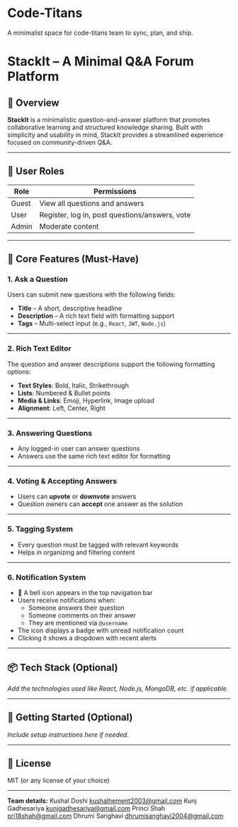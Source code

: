 # Code-Titans
A minimalist space for code-titans team to sync, plan, and ship.
# StackIt – A Minimal Q&A Forum Platform

## 🧩 Overview

**StackIt** is a minimalistic question-and-answer platform that promotes collaborative learning and structured knowledge sharing. Built with simplicity and usability in mind, StackIt provides a streamlined experience focused on community-driven Q&A.

---

## 👥 User Roles

| Role   | Permissions                                             |
|--------|---------------------------------------------------------|
| Guest  | View all questions and answers                          |
| User   | Register, log in, post questions/answers, vote          |
| Admin  | Moderate content                                        |

---

## 🔑 Core Features (Must-Have)

### 1. **Ask a Question**
Users can submit new questions with the following fields:
- **Title** – A short, descriptive headline
- **Description** – A rich text field with formatting support
- **Tags** – Multi-select input (e.g., `React`, `JWT`, `Node.js`)

---

### 2. **Rich Text Editor**
The question and answer descriptions support the following formatting options:
- **Text Styles**: Bold, Italic, Strikethrough  
- **Lists**: Numbered & Bullet points  
- **Media & Links**: Emoji, Hyperlink, Image upload  
- **Alignment**: Left, Center, Right

---

### 3. **Answering Questions**
- Any logged-in user can answer questions
- Answers use the same rich text editor for formatting

---

### 4. **Voting & Accepting Answers**
- Users can **upvote** or **downvote** answers
- Question owners can **accept** one answer as the solution

---

### 5. **Tagging System**
- Every question must be tagged with relevant keywords
- Helps in organizing and filtering content

---

### 6. **Notification System**
- 🔔 A bell icon appears in the top navigation bar  
- Users receive notifications when:
  - Someone answers their question
  - Someone comments on their answer
  - They are mentioned via `@username`
- The icon displays a badge with unread notification count
- Clicking it shows a dropdown with recent alerts

---

## 📦 Tech Stack (Optional)
_Add the technologies used like React, Node.js, MongoDB, etc. if applicable._

---

## 🚀 Getting Started (Optional)
_Include setup instructions here if needed._

---

## 📄 License
MIT (or any license of your choice)

---

**Team details:**
Kushal Doshi kushalhement2003@gmail.com
Kunj Gadhesariya kunjgadhesariya@gmail.com
Princi Shah pri18shah@gmail.com
Dhrumi Sanghavi dhrumisanghavi2004@gmail.com

